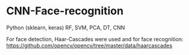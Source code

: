# CNN-Face-recognition
Python (sklearn, keras)
RF, SVM, PCA, DT, CNN

For face detection, Haar-Cascades were used and for face recognition: https://github.com/opencv/opencv/tree/master/data/haarcascades

